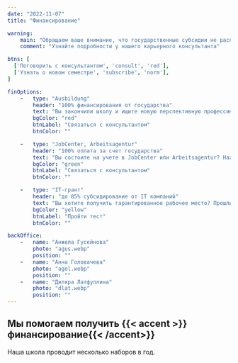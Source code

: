 ```yaml
---
date: "2022-11-07"
title: "Финансирование"

warning:
    main: "Обращаем ваше внимание, что государственные субсидии не распространяются на все группы граждан"
    comment: "Узнайте подробности у нашего карьерного консультанта"

btns: [
  ['Поговорить с консультантом', 'consult', 'red'],
  ['Узнать о новом семестре', 'subscribe', 'norm'],
]

finOptions: 
    -   type: "Ausbildung"
        header: "100% финансирования от государства"
        text: "Вы закончили школу и ищите новую перспективную профессию? Вам нужен ausbildung? В каждом наборе мы предоставляем несколько мест с финансированием от Сената 100% оплата за счет государства."
        bgColor: "red"
        btnLabel: "Связаться с консультантом"
        btnColor: ""

    -   type: "JobCenter, Arbeitsagentur"
        header: "100% оплата за счет государства"
        text: "Вы состоите на учете в JobCenter или Arbeitsagentur? Находитесь под угрозой увольнения? Вы можете получить бильдунг гутшайн!"
        bgColor: "green"
        btnLabel: "Связаться с консультантом"
        btnColor: ""

    -   type: "IT-грант"
        header: "до 85% cубсидирование от IT компаний"
        text: "Вы хотите получить гарантированное рабочее место? Прошли на отлично наш тест для поступления на программу? В каждом наборе Вы можете получить место с частичным финансированием от ИТ компаний. 25%–30% оплачиваете Вы — 75%–85% за счет компании. В случае успешного завершения курса, компания партнер имеет доступ к Вашему резюме в первую очередь."
        bgColor: "yellow"
        btnLabel: "Пройти тест"
        btnColor: ""

backOffice:
    -   name: "Анжела Гусейнова"
        photo: "agus.webp"
        position: ""
    -   name: "Анна Головачева"
        photo: "agol.webp"
        position: ""
    -   name: "Диляра Латфуллина"
        photo: "dlat.webp"
        position: ""
---
```


## Мы помогаем получить {{< accent >}}финансирование{{< /accent>}}

Наша школа проводит несколько наборов в год.
